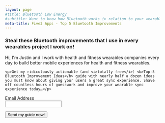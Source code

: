 ```yaml
---
layout: page
#title: Bluetooth Low Energy
#subtitle: Want to know how Bluetooth works in relation to your wearable?
meta-title: Five3 Apps - Top 5 Bluetooth Improvements
---
```


<form action="https://www.getdrip.com/forms/94228892/submissions" method="post" data-drip-embedded-form="94228892">
  <h3 data-drip-attribute="headline">Steal these Bluetooth improvements that I use in every wearables project I work on!</h3>
  <div>
  	<p>Hi, I'm Justin and I work with health and fitness wearables companies every day to build better mobile experiences for health and fitness wearables.</p>

  	<p>Get my ridiculously actionable (and <i>totally free</i>) <b>Top-5 Bluetooth Improvement Ideas</b> guide with nearly half a dozen ideas you must know about giving your users a great sync experience. Shave off countless hours of guesswork and improve your wearable sync experience today…</p>
</div>
  <p></p>
  <div class="lightbox">
    <div>
        <label for="fields[email]">Email Address</label><br />
        <input type="email" name="fields[email]" value="" />
    </div>
    <p></p>
    <div>
    	<input class="btn btn-primary btn-lg" type="submit" name="submit" value="Send my guide now!" data-drip-attribute="sign-up-button" />
  	</div>
  </div>
</form>
